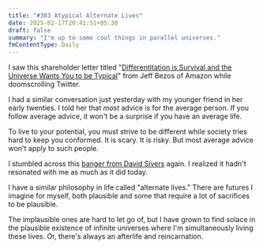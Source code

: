 ```yaml
---
title: "#303 Atypical Alternate Lives"
date: 2025-02-17T20:41:51+05:30
draft: false
summary: "I'm up to some cool things in parallel universes."
fmContentType: Daily
---
```


I saw this shareholder letter titled "[Differentitation is Survival and the Universe Wants You to be Typical](https://x.com/aaditsh/status/1891245839990866040/photo/1)" from Jeff Bezos of Amazon while doomscrolling Twitter.

I had a similar conversation just yesterday with my younger friend in her early twenties. I told her that _most_ advice is for the average person. If you follow average advice, it won't be a surprise if you have an average life.

To live to your potential, you must strive to be different while society tries hard to keep you conformed. It is scary. It is risky. But most average advice won't apply to such people.

I stumbled across this [banger from David Sivers](https://sive.rs/futures) again. I realized it hadn't resonated with me as much as it did today.

I have a similar philosophy in life called "alternate lives." There are futures I imagine for myself, both plausible and some that require a lot of sacrifices to be plausible.

The implausible ones are hard to let go of, but I have grown to find solace in the plausible existence of infinite universes where I'm simultaneously living these lives. Or, there's always an afterlife and reincarnation.
